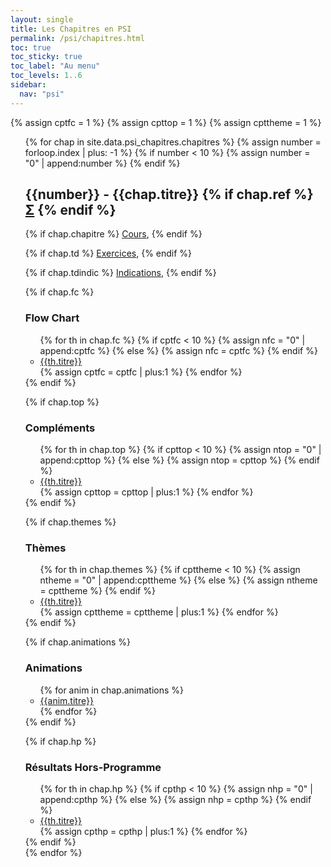 ```yaml
---
layout: single
title: Les Chapitres en PSI
permalink: /psi/chapitres.html
toc: true
toc_sticky: true
toc_label: "Au menu"
toc_levels: 1..6
sidebar:
  nav: "psi"
---
```


{% assign cptfc = 1 %}
{% assign cpttop = 1 %}
{% assign cpttheme = 1 %}

<ul start="0" style="list-style-type:none">
{% for chap in site.data.psi_chapitres.chapitres %}
{% assign number = forloop.index | plus: -1 %}
{% if number < 10 %}
{% assign number = "0" | append:number %}
{% endif %}
<li>
<h2 class="mycss" id="chap_{{number}}">{{number}} - {{chap.titre}}
{% if chap.ref %}
<a href="./psi_doc/ref/{{chap.ref}}" class="ref">&Sigma;</a>
{% endif %}</h2>
{% if chap.chapitre %}
<a href="./psi_doc/chap_e{{number}}.pdf">Cours</a>,
{% endif %}


{% if chap.td %}
<a href="./psi_doc/exos_e{{number}}.pdf">Exercices</a>,
{% endif %}


{% if chap.tdindic %}
<a href="./psi_doc/exos_i{{number}}.pdf">Indications</a>,
{% endif %}

{% if chap.fc %}
<h3>Flow Chart</h3> <ul>
{% for th in chap.fc %}
{% if cptfc < 10 %}
{% assign nfc = "0" | append:cptfc %}
{% else %}
{% assign nfc = cptfc %}
{% endif %}
<li>
<a href="./psi_doc/fc{{nfc}}.pdf">{{th.titre}}</a>
</li>
{% assign cptfc = cptfc | plus:1 %}
{% endfor %}
</ul>
{% endif %}


{% if chap.top %}
<h3>Compléments</h3> <ul>
{% for th in chap.top %}
{% if cpttop < 10 %}
{% assign ntop = "0" | append:cpttop %}
{% else %}
{% assign ntop = cpttop %}
{% endif %}
<li>
<a href="./psi_doc/top_e{{ntop}}.pdf">{{th.titre}}</a>
</li>
{% assign cpttop = cpttop | plus:1 %}
{% endfor %}
</ul>
{% endif %}


{% if chap.themes %}
<h3>Thèmes</h3> <ul>
{% for th in chap.themes %}
{% if cpttheme < 10 %}
{% assign ntheme = "0" | append:cpttheme %}
{% else %}
{% assign ntheme = cpttheme %}
{% endif %}
<li>
<a href="./psi_doc/themes_e{{ntheme}}.pdf">{{th.titre}}</a>
</li>
{% assign cpttheme = cpttheme | plus:1 %}
{% endfor %}
</ul>
{% endif %}

{% if chap.animations %}
<h3>Animations</h3>
<ul>
{% for anim in chap.animations %}
<li>
<a href="./psi_doc/animations{{anim.url}}" target="_blank">{{anim.titre}}</a>
</li>
{% endfor %}
</ul>
{% endif %}

{% if chap.hp %}
<h3>Résultats Hors-Programme</h3> <ul>
{% for th in chap.hp %}
{% if cpthp < 10 %}
{% assign nhp = "0" | append:cpthp %}
{% else %}
{% assign nhp = cpthp %}
{% endif %}
<li>
<a href="./psi_doc/hp_e{{nhp}}.pdf">{{th.titre}}</a>
</li>
{% assign cpthp = cpthp | plus:1 %}
{% endfor %}
</ul>
{% endif %}


</li>
{% endfor %}
</ul>
